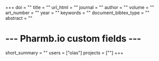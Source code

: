 +++
doi = ""
title = ""
url_html = ""
journal = ""
author = ""
volume = ""
art_number = ""
year = ""
keywords = ""
document_bibtex_type = ""
abstract = ""
# --- Pharmb.io custom fields ---
short_summary = ""
users = ["olas"]
projects = [""]
+++
